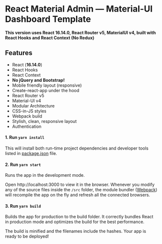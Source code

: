# React Material Admin — Material-UI Dashboard Template

**This version uses React 16.14.0, React Router v5, MaterialUI v4, built with React Hooks and React Context (No Redux)**

## Features

- React (**16.14.0**)
- React Hooks
- React Context
- **No jQuery and Bootstrap!**
- Mobile friendly layout (responsive)
- Create-react-app under the hood
- React Router v5
- Material-UI v4
- Modular Architecture
- CSS-in-JS styles
- Webpack build
- Stylish, clean, responsive layout
- Authentication

#### 1. Run `yarn install`

This will install both run-time project dependencies and developer tools listed
in [package.json](package.json) file.

#### 2. Run `yarn start`

Runs the app in the development mode.

Open http://localhost:3000 to view it in the browser. Whenever you modify any of the source files inside the `/src` folder,
the module bundler ([Webpack](http://webpack.github.io/)) will recompile the
app on the fly and refresh all the connected browsers.

#### 3. Run `yarn build`

Builds the app for production to the build folder.
It correctly bundles React in production mode and optimizes the build for the best performance.

The build is minified and the filenames include the hashes.
Your app is ready to be deployed!

